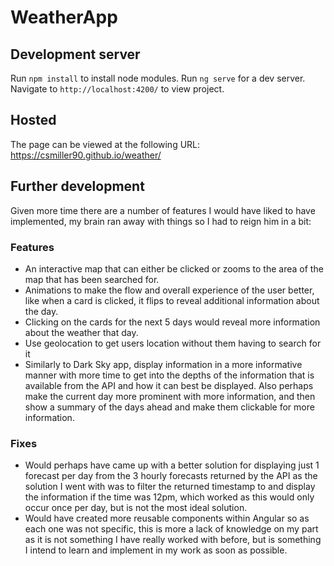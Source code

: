 # WeatherApp

## Development server
Run `npm install` to install node modules.
Run `ng serve` for a dev server. Navigate to `http://localhost:4200/` to view project.

## Hosted
The page can be viewed at the following URL:
https://csmiller90.github.io/weather/

## Further development
Given more time there are a number of features I would have liked to have implemented, my brain ran away with things so I had to reign him in a bit:

### Features
- An interactive map that can either be clicked or zooms to the area of the map that has been searched for.
- Animations to make the flow and overall experience of the user better, like when a card is clicked, it flips to reveal additional information about the day.
- Clicking on the cards for the next 5 days would reveal more information about the weather that day.
- Use geolocation to get users location without them having to search for it
- Similarly to Dark Sky app, display information in a more informative manner with more time to get into the depths of the information that is available from the API and how it can best be displayed. Also perhaps make the current day more prominent with more information, and then show a summary of the days ahead and make them clickable for more information.

### Fixes
- Would perhaps have came up with a better solution for displaying just 1 forecast per day from the 3 hourly forecasts returned by the API as the solution I went with was to filter the returned timestamp to and display the information if the time was 12pm, which worked as this would only occur once per day, but is not the most ideal solution.
- Would have created more reusable components within Angular so as each one was not specific, this is more a lack of knowledge on my part as it is not something I have really worked with before, but is something I intend to learn and implement in my work as soon as possible.
